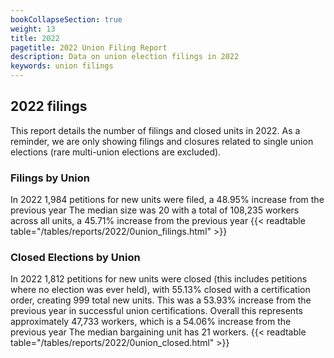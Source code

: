 ```yaml
---
bookCollapseSection: true
weight: 13
title: 2022
pagetitle: 2022 Union Filing Report
description: Data on union election filings in 2022
keywords: union filings
---
```


## 2022 filings

This report details the number of filings and closed units in 2022. As a reminder, we are only showing filings and closures related to single union elections (rare multi-union elections are excluded).

### Filings by Union
In 2022 1,984 petitions for new units were filed, a 48.95% increase from the previous year The median size was 20 with a total of 108,235 workers across all units, a 45.71% increase from the previous year
{{< readtable table="/tables/reports/2022/0union_filings.html" >}}

### Closed Elections by Union
In 2022 1,812 petitions for new units were closed (this includes petitions where no election was ever held), with 55.13% closed with a certification order, creating 999 total new units. This was a 53.93% increase from the previous year in successful union certifications. Overall this represents approximately 47,733 workers, which is a 54.06% increase from the previous year The median bargaining unit has 21 workers.
{{< readtable table="/tables/reports/2022/0union_closed.html" >}}
